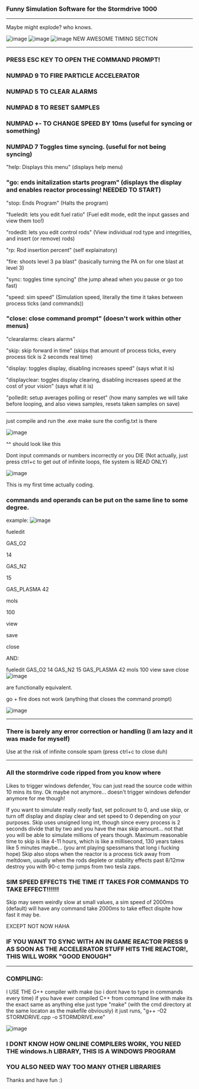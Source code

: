 ### Funny Simulation Software for the Stormdrive 1000
___
Maybe might explode?
who knows.

![image](https://github.com/user-attachments/assets/41c81d90-98b8-459b-9e1b-4e1cc428e855)
![image](https://github.com/user-attachments/assets/0089c9d0-3ecf-417e-8c66-ccf6f30ab74d)
![image](https://github.com/user-attachments/assets/081389b5-bd0f-4f73-b509-2fe25636a44f)
NEW AWESOME TIMING SECTION

___
### PRESS ESC KEY TO OPEN THE COMMAND PROMPT! 

### NUMPAD 9 TO FIRE PARTICLE ACCELERATOR

### NUMPAD 5 TO CLEAR ALARMS

### NUMPAD 8 TO RESET SAMPLES

### NUMPAD +- TO CHANGE SPEED BY 10ms (useful for syncing or something)

### NUMPAD 7 Toggles time syncing. (useful for not being syncing)

"help: Displays this menu" (displays help menu)

### "go: ends initalization starts program" (displays the display and enables reactor processing! NEEDED TO START)

"stop: Ends Program" (Halts the program)

"fueledit: lets you edit fuel ratio" (Fuel edit mode, edit the input gasses and view them too!)

"rodedit: lets you edit control rods" (View individual rod type and integrities, and insert (or remove) rods)

"rp: Rod insertion percent" (self explainatory)

"fire: shoots level 3 pa blast" (basically turning the PA on for one blast at level 3)

"sync: toggles time syncing" (the jump ahead when you pause or go too fast)

"speed: sim speed" (Simulation speed, literally the time it takes between process ticks (and commands))

### "close: close command prompt" (doesn't work within other menus)

"clearalarms: clears alarms"

"skip: skip forward in time" (skips that amount of process ticks, every process tick is 2 seconds real time)

"display: toggles display, disabling increases speed" (says what it is)

"displayclear: toggles display clearing, disabling increases speed at the cost of your vision" (says what it is)

"polledit: setup averages polling or reset" (how many samples we will take before looping, and also views samples, resets taken samples on save)
___
just compile and run the .exe make sure the config.txt is there

![image](https://github.com/user-attachments/assets/24ced471-57ba-44cd-981d-f237120475a1)

^^ should look like this

Dont input commands or numbers incorrectly or you DIE (Not actually, just press ctrl+c to get out of infinite loops, file system is READ ONLY)

![image](https://github.com/user-attachments/assets/ec2cc8c4-d200-4ede-a18e-e5214a4fa62d)

This is my first time actually coding.

### commands and operands can be put on the same line to some degree.

example:
![image](https://github.com/user-attachments/assets/e3e05c38-c533-4b3a-a9a8-5ff12803d271)

fueledit

GAS_O2

14

GAS_N2

15

GAS_PLASMA 42

mols

100

view

save

close



AND:


fueledit GAS_O2 14 GAS_N2 15 GAS_PLASMA 42 mols 100 view save close
![image](https://github.com/user-attachments/assets/d6e11583-4da5-44aa-a70d-46e12a85c8fc)

are functionally equivalent.

go + fire does not work (anything that closes the command prompt)

![image](https://github.com/user-attachments/assets/53ddfe78-cb8e-48ec-9b58-ac050e420161)
___
### There is barely any error correction or handling (I am lazy and it was made for myself)
Use at the risk of infinite console spam (press ctrl+c to close duh)
___

### All the stormdrive code ripped from you know where


Likes to trigger windows defender, You can just read the source code within 10 mins its tiny.
Ok maybe not anymore... doesn't trigger windows defender anymore for me though!


If you want to simulate really *really* fast, set pollcount to 0, and use skip, or turn off display and display clear and set speed to 0 depending on your purposes. Skip uses unsigned long int, though since every process is 2 seconds divide that by two and you have the max skip amount... not that you will be able to simulate millions of years though. Maximum reasonable time to skip is like 4-11 hours, which is like a millisecond, 130 years takes like 5 minutes maybe... (you arnt playing spessmans that long i fucking hope)
Skip also stops when the reactor is a process tick away from meltdown, usually when the rods deplete or stability effects past 8/12mw destroy you with 90-c temp jumps from two tesla zaps.

### SIM SPEED EFFECTS THE TIME IT TAKES FOR COMMANDS TO TAKE EFFECT!!!!!!
Skip may seem weirdly slow at small values, a sim speed of 2000ms (default) will have any command take 2000ms to take effect dispite how fast it may be.

EXCEPT NOT NOW HAHA

### IF YOU WANT TO SYNC WITH AN IN GAME REACTOR PRESS 9 AS SOON AS THE ACCELERATOR STUFF HITS THE REACTOR!, THIS WILL WORK "GOOD ENOUGH"
___
### COMPILING:
I USE THE G++ compiler with make (so i dont have to type in commands every time)
if you have ever compiled C++ from command line with make its the exact same as anything else
just type "make" (with the cmd directory at the same locaton as the makefile obviously)
it just runs, "g++ -O2 STORMDRIVE.cpp -o STORMDRIVE.exe"

![image](https://github.com/user-attachments/assets/fc68abdb-3058-445b-a42d-b34dfdb34798)

### I DONT KNOW HOW ONLINE COMPILERS WORK, YOU NEED THE windows.h LIBRARY, THIS IS A WINDOWS PROGRAM
### YOU ALSO NEED WAY TOO MANY OTHER LIBRARIES
Thanks and have fun :)
